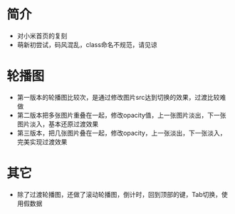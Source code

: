 # 简介
* 对小米首页的复刻
* 萌新初尝试，码风混乱，class命名不规范，请见谅

# 轮播图
* 第一版本的轮播图比较次，是通过修改图片src达到切换的效果，过渡比较难做
* 第二版本把多张图片重叠在一起，修改opacity值，上一张图片淡出，下一张图片淡入，基本还原过渡效果
* 第三版本，把几张图片叠在一起，修改opacity，上一张淡出，下一张淡入，完美实现过渡效果

# 其它
* 除了过渡轮播图，还做了滚动轮播图，倒计时，回到顶部的键，Tab切换，使用假数据

